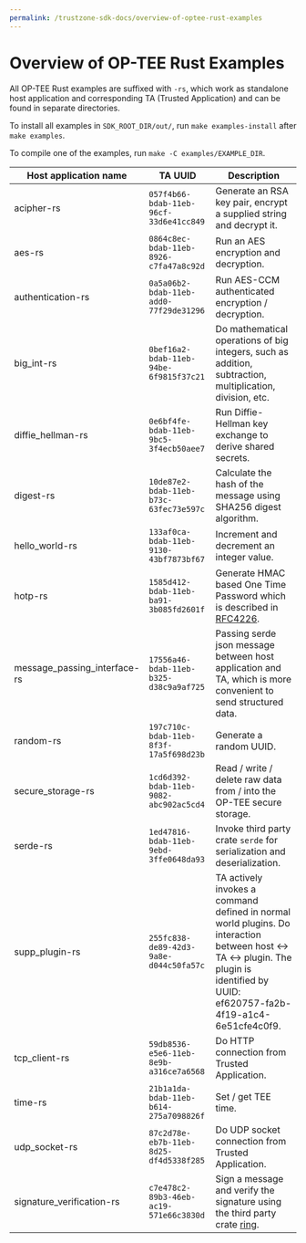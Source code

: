 ```yaml
---
permalink: /trustzone-sdk-docs/overview-of-optee-rust-examples
---
```


# Overview of OP-TEE Rust Examples

All OP-TEE Rust examples are suffixed with `-rs`, which work as standalone host
application and corresponding TA (Trusted Application) and can be found in
separate directories.

To install all examples in `SDK_ROOT_DIR/out/`, run `make examples-install`
after `make examples`.

To compile one of the examples, run `make -C examples/EXAMPLE_DIR`.

| Host application name        | TA UUID                                | Description                                                  |
| ---------------------------- | -------------------------------------- | ------------------------------------------------------------ |
| acipher-rs                   | `057f4b66-bdab-11eb-96cf-33d6e41cc849` | Generate an RSA key pair,  encrypt a supplied string and decrypt it. |
| aes-rs                       | `0864c8ec-bdab-11eb-8926-c7fa47a8c92d` | Run an AES encryption and decryption.                        |
| authentication-rs            | `0a5a06b2-bdab-11eb-add0-77f29de31296` | Run AES-CCM authenticated encryption / decryption.           |
| big_int-rs                   | `0bef16a2-bdab-11eb-94be-6f9815f37c21` | Do mathematical operations of big integers, such as addition, subtraction, multiplication, division, etc. |
| diffie_hellman-rs            | `0e6bf4fe-bdab-11eb-9bc5-3f4ecb50aee7` | Run Diffie-Hellman key exchange to derive shared secrets.    |
| digest-rs                    | `10de87e2-bdab-11eb-b73c-63fec73e597c` | Calculate the hash of the message using SHA256 digest algorithm. |
| hello_world-rs               | `133af0ca-bdab-11eb-9130-43bf7873bf67` | Increment and decrement an integer value.                    |
| hotp-rs                      | `1585d412-bdab-11eb-ba91-3b085fd2601f` | Generate HMAC based One Time Password which is  described in [RFC4226](https://www.ietf.org/rfc/rfc4226.txt). |
| message_passing_interface-rs | `17556a46-bdab-11eb-b325-d38c9a9af725` | Passing serde json message between host application and TA, which is more convenient to send structured data. |
| random-rs                    | `197c710c-bdab-11eb-8f3f-17a5f698d23b` | Generate a random UUID.                                      |
| secure_storage-rs            | `1cd6d392-bdab-11eb-9082-abc902ac5cd4` | Read / write / delete raw data from / into the OP-TEE secure storage. |
| serde-rs                     | `1ed47816-bdab-11eb-9ebd-3ffe0648da93` | Invoke third party crate `serde` for serialization and deserialization. |
| supp_plugin-rs               | `255fc838-de89-42d3-9a8e-d044c50fa57c` | TA actively invokes a command defined in normal world plugins. Do interaction between host <-> TA <-> plugin. The plugin is identified by UUID: ef620757-fa2b-4f19-a1c4-6e51cfe4c0f9. |
| tcp_client-rs                | `59db8536-e5e6-11eb-8e9b-a316ce7a6568` | Do HTTP connection from Trusted Application.                 |
| time-rs                      | `21b1a1da-bdab-11eb-b614-275a7098826f` | Set / get TEE time.                                          |
| udp_socket-rs                | `87c2d78e-eb7b-11eb-8d25-df4d5338f285` | Do UDP socket connection from Trusted Application.           |
| signature_verification-rs    | `c7e478c2-89b3-46eb-ac19-571e66c3830d` | Sign a message and verify the signature using the third party crate [ring](https://github.com/veracruz-project/ring). |
